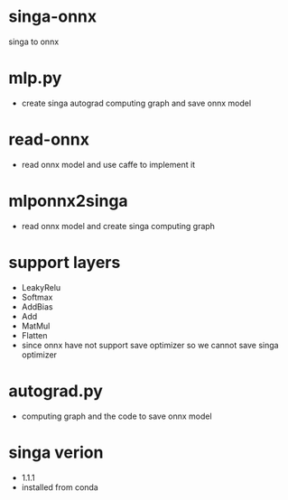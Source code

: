 # singa-onnx
singa to onnx

# mlp.py
 - create singa autograd computing graph and save onnx model

# read-onnx
- read onnx model and use caffe to implement it

# mlponnx2singa
- read onnx model and create singa computing graph

# support layers
- LeakyRelu
- Softmax
- AddBias
- Add
- MatMul
- Flatten
- since onnx have not support save optimizer so we cannot save singa optimizer

# autograd.py
- computing graph and the code to save onnx model

# singa verion
- 1.1.1
- installed from conda
